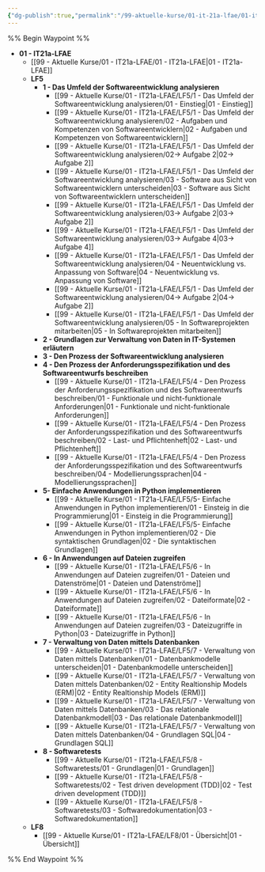 ```yaml
---
{"dg-publish":true,"permalink":"/99-aktuelle-kurse/01-it-21a-lfae/01-it-21a-lfae/"}
---
```

%% Begin Waypoint %%
- **01 - IT21a-LFAE**
	- [[99 - Aktuelle Kurse/01 - IT21a-LFAE/01 - IT21a-LFAE|01 - IT21a-LFAE]]
	- **LF5**
		- **1 - Das Umfeld der Softwareentwicklung analysieren**
			- [[99 - Aktuelle Kurse/01 - IT21a-LFAE/LF5/1 - Das Umfeld der Softwareentwicklung analysieren/01 - Einstieg|01 - Einstieg]]
			- [[99 - Aktuelle Kurse/01 - IT21a-LFAE/LF5/1 - Das Umfeld der Softwareentwicklung analysieren/02 - Aufgaben und Kompetenzen von Softwareentwicklern|02 - Aufgaben und Kompetenzen von Softwareentwicklern]]
			- [[99 - Aktuelle Kurse/01 - IT21a-LFAE/LF5/1 - Das Umfeld der Softwareentwicklung analysieren/02-> Aufgabe 2|02-> Aufgabe 2]]
			- [[99 - Aktuelle Kurse/01 - IT21a-LFAE/LF5/1 - Das Umfeld der Softwareentwicklung analysieren/03 - Software aus Sicht von Softwareentwicklern unterscheiden|03 - Software aus Sicht von Softwareentwicklern unterscheiden]]
			- [[99 - Aktuelle Kurse/01 - IT21a-LFAE/LF5/1 - Das Umfeld der Softwareentwicklung analysieren/03-> Aufgabe 2|03-> Aufgabe 2]]
			- [[99 - Aktuelle Kurse/01 - IT21a-LFAE/LF5/1 - Das Umfeld der Softwareentwicklung analysieren/03-> Aufgabe 4|03-> Aufgabe 4]]
			- [[99 - Aktuelle Kurse/01 - IT21a-LFAE/LF5/1 - Das Umfeld der Softwareentwicklung analysieren/04 - Neuentwicklung vs. Anpassung von Software|04 - Neuentwicklung vs. Anpassung von Software]]
			- [[99 - Aktuelle Kurse/01 - IT21a-LFAE/LF5/1 - Das Umfeld der Softwareentwicklung analysieren/04-> Aufgabe 2|04-> Aufgabe 2]]
			- [[99 - Aktuelle Kurse/01 - IT21a-LFAE/LF5/1 - Das Umfeld der Softwareentwicklung analysieren/05 - In Softwareprojekten mitarbeiten|05 - In Softwareprojekten mitarbeiten]]
		- **2 - Grundlagen zur Verwaltung von Daten in IT-Systemen erläutern**
		- **3 - Den Prozess der Softwareentwicklung analysieren**
		- **4 - Den Prozess der Anforderungsspezifikation und des Softwareentwurfs beschreiben**
			- [[99 - Aktuelle Kurse/01 - IT21a-LFAE/LF5/4 - Den Prozess der Anforderungsspezifikation und des Softwareentwurfs beschreiben/01 - Funktionale und nicht-funktionale Anforderungen|01 - Funktionale und nicht-funktionale Anforderungen]]
			- [[99 - Aktuelle Kurse/01 - IT21a-LFAE/LF5/4 - Den Prozess der Anforderungsspezifikation und des Softwareentwurfs beschreiben/02 - Last- und Pflichtenheft|02 - Last- und Pflichtenheft]]
			- [[99 - Aktuelle Kurse/01 - IT21a-LFAE/LF5/4 - Den Prozess der Anforderungsspezifikation und des Softwareentwurfs beschreiben/04 - Modellierungssprachen|04 - Modellierungssprachen]]
		- **5- Einfache Anwendungen in Python implementieren**
			- [[99 - Aktuelle Kurse/01 - IT21a-LFAE/LF5/5- Einfache Anwendungen in Python implementieren/01 - Einsteig in die Programmierung|01 - Einsteig in die Programmierung]]
			- [[99 - Aktuelle Kurse/01 - IT21a-LFAE/LF5/5- Einfache Anwendungen in Python implementieren/02 - Die syntaktischen Grundlagen|02 - Die syntaktischen Grundlagen]]
		- **6 - In Anwendungen auf Dateien zugreifen**
			- [[99 - Aktuelle Kurse/01 - IT21a-LFAE/LF5/6 - In Anwendungen auf Dateien zugreifen/01 - Dateien und Datenströme|01 - Dateien und Datenströme]]
			- [[99 - Aktuelle Kurse/01 - IT21a-LFAE/LF5/6 - In Anwendungen auf Dateien zugreifen/02 - Dateiformate|02 - Dateiformate]]
			- [[99 - Aktuelle Kurse/01 - IT21a-LFAE/LF5/6 - In Anwendungen auf Dateien zugreifen/03 - Dateizugriffe in Python|03 - Dateizugriffe in Python]]
		- **7 - Verwaltung von Daten mittels Datenbanken**
			- [[99 - Aktuelle Kurse/01 - IT21a-LFAE/LF5/7 - Verwaltung von Daten mittels Datenbanken/01 - Datenbankmodelle unterscheiden|01 - Datenbankmodelle unterscheiden]]
			- [[99 - Aktuelle Kurse/01 - IT21a-LFAE/LF5/7 - Verwaltung von Daten mittels Datenbanken/02 - Entity Realtionship Models (ERM)|02 - Entity Realtionship Models (ERM)]]
			- [[99 - Aktuelle Kurse/01 - IT21a-LFAE/LF5/7 - Verwaltung von Daten mittels Datenbanken/03 - Das relationale Datenbankmodell|03 - Das relationale Datenbankmodell]]
			- [[99 - Aktuelle Kurse/01 - IT21a-LFAE/LF5/7 - Verwaltung von Daten mittels Datenbanken/04 - Grundlagen SQL|04 - Grundlagen SQL]]
		- **8 - Softwaretests**
			- [[99 - Aktuelle Kurse/01 - IT21a-LFAE/LF5/8 - Softwaretests/01 - Grundlagen|01 - Grundlagen]]
			- [[99 - Aktuelle Kurse/01 - IT21a-LFAE/LF5/8 - Softwaretests/02 - Test driven development (TDD)|02 - Test driven development (TDD)]]
			- [[99 - Aktuelle Kurse/01 - IT21a-LFAE/LF5/8 - Softwaretests/03 - Softwaredokumentation|03 - Softwaredokumentation]]
	- **LF8**
		- [[99 - Aktuelle Kurse/01 - IT21a-LFAE/LF8/01 - Übersicht|01 - Übersicht]]

%% End Waypoint %%

